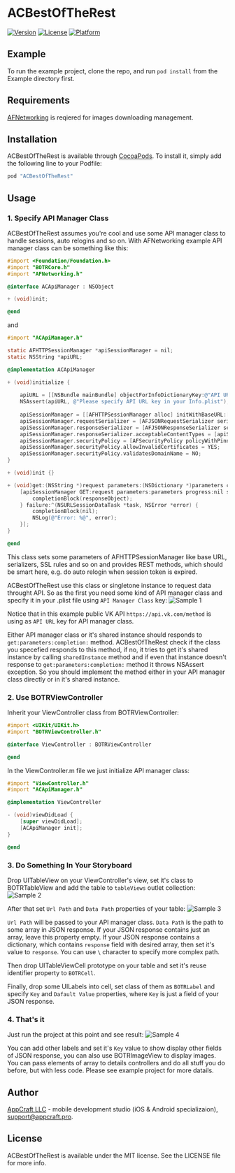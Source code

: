 # ACBestOfTheRest

[![Version](https://img.shields.io/cocoapods/v/ACBestOfTheRest.svg?style=flat)](http://cocoapods.org/pods/ACBestOfTheRest)
[![License](https://img.shields.io/cocoapods/l/ACBestOfTheRest.svg?style=flat)](http://cocoapods.org/pods/ACBestOfTheRest)
[![Platform](https://img.shields.io/cocoapods/p/ACBestOfTheRest.svg?style=flat)](http://cocoapods.org/pods/ACBestOfTheRest)

## Example

To run the example project, clone the repo, and run `pod install` from the Example directory first.

## Requirements

[AFNetworking](https://github.com/AFNetworking/AFNetworking) is reqiered for images downloading management.

## Installation

ACBestOfTheRest is available through [CocoaPods](http://cocoapods.org). To install
it, simply add the following line to your Podfile:

```ruby
pod "ACBestOfTheRest"
```

## Usage

### 1. Specify API Manager Class 

ACBestOfTheRest assumes you're cool and use some API manager class to handle sessions, auto relogins and so on. With AFNetworking example API manager class can be something like this:

```objective-c
#import <Foundation/Foundation.h>
#import "BOTRCore.h"
#import "AFNetworking.h"

@interface ACApiManager : NSObject

+ (void)init;

@end
```

and

```objective-c
#import "ACApiManager.h"

static AFHTTPSessionManager *apiSessionManager = nil;
static NSString *apiURL;

@implementation ACApiManager

+ (void)initialize {
    
    apiURL = [[NSBundle mainBundle] objectForInfoDictionaryKey:@"API URL"];
    NSAssert(apiURL, @"Please specify API URL key in your Info.plist");
    
    apiSessionManager = [[AFHTTPSessionManager alloc] initWithBaseURL:[NSURL URLWithString:apiURL]];
    apiSessionManager.requestSerializer = [AFJSONRequestSerializer serializer];
    apiSessionManager.responseSerializer = [AFJSONResponseSerializer serializer];
    apiSessionManager.responseSerializer.acceptableContentTypes = [apiSessionManager.responseSerializer.acceptableContentTypes setByAddingObject:@"text/html"];
    apiSessionManager.securityPolicy = [AFSecurityPolicy policyWithPinningMode:AFSSLPinningModeNone];
    apiSessionManager.securityPolicy.allowInvalidCertificates = YES;
    apiSessionManager.securityPolicy.validatesDomainName = NO;
}

+ (void)init {}

+ (void)get:(NSString *)request parameters:(NSDictionary *)parameters completion:(requestCompletionBlock)completionBlock {
    [apiSessionManager GET:request parameters:parameters progress:nil success:^(NSURLSessionDataTask *task, id responseObject) {
        completionBlock(responseObject);
    } failure:^(NSURLSessionDataTask *task, NSError *error) {
        completionBlock(nil);
        NSLog(@"Error: %@", error);
    }];
}

@end
```

This class sets some parameters of AFHTTPSessionManager like base URL, serializers, SSL rules and so on and provides REST methods, which should be smart here, e.g. do auto relogin when session token is expired.

ACBestOfTheRest use this class or singletone instance to request data throught API. So as the first you need some kind of API manager class and specify it in your .plist file using `API Manager Class` key: ![Sample 1](http://appcraft.pro/external/botr_scr_01.png)

Notice that in this example public VK API `https://api.vk.com/method` is using as `API URL` key for API manager class.

Either API manager class or it's shared instance should responds to `get:parameters:completion:` method. ACBestOfTheRest check if the class you specefied responds to this method, if no, it tries to get it's shared instance by calling `sharedInstance` method and if even that instance doesn't response to `get:parameters:completion:` method it throws NSAssert exception. So you should implement the method either in your API manager class directly or in it's shared instance. 

### 2. Use BOTRViewController

Inherit your ViewController class from BOTRViewController:

```objective-c
#import <UIKit/UIKit.h>
#import "BOTRViewController.h"

@interface ViewController : BOTRViewController

@end
```

In the ViewController.m file we just initialize API manager class: 

```objective-c
#import "ViewController.h"
#import "ACApiManager.h"

@implementation ViewController

- (void)viewDidLoad {
    [super viewDidLoad];
    [ACApiManager init];
}

@end
```

### 3. Do Something In Your Storyboard

Drop UITableView on your ViewController's view, set it's class to BOTRTableView and add the table to `tableViews` outlet collection: ![Sample 2](http://appcraft.pro/external/botr_scr_02.png)

After that set `Url Path` and `Data Path` properties of your table: ![Sample 3](http://appcraft.pro/external/botr_scr_03.png)

`Url Path` will be passed to your API manager class. `Data Path` is the path to some array in JSON response. If your JSON response contains just an array, leave this property empty. If your JSON response contains a dictionary, which contains `response` field with desired array, then set it's value to `response`. You can use `\` character to specify more complex path.

Then drop UITableViewCell prototype on your table and set it's reuse identifier property to `BOTRCell`.

Finally, drop some UILabels into cell, set class of them as `BOTRLabel` and specify `Key` and `Dafault Value` properties, where `Key` is just a field of your JSON response.

### 4. That's it

Just run the project at this point and see result: ![Sample 4](http://appcraft.pro/external/botr_scr_04.png)

You can add other labels and set it's `Key` value to show display other fields of JSON response, you can also use BOTRImageView to display images. You can pass elements of array to details controllers and do all stuff you do before, but with less code. Please see example project for more datails.

## Author

[AppCraft LLC](http://appcraft.pro) - mobile development studio (iOS & Android specializaion), support@appcraft.pro. 

## License

ACBestOfTheRest is available under the MIT license. See the LICENSE file for more info.
